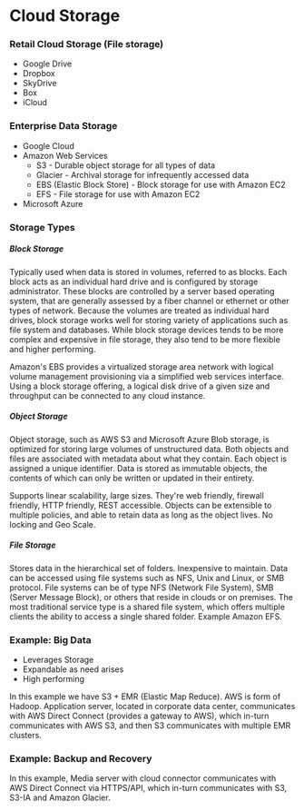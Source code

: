 # Cloud Storage

### Retail Cloud Storage \(File storage\)

* Google Drive
* Dropbox
* SkyDrive
* Box
* iCloud

### Enterprise Data Storage

* Google Cloud
* Amazon Web Services
  * S3 - Durable object storage for all types of data
  * Glacier - Archival storage for infrequently accessed data
  * EBS \(Elastic Block Store\) - Block storage for use with Amazon EC2
  * EFS - File storage for use with Amazon EC2
* Microsoft Azure

### Storage Types

##### Block Storage

Typically used when data is stored in volumes, referred to as blocks. Each block acts as an individual hard drive and is configured by storage administrator. These blocks are controlled by a server based operating system, that are generally assessed by a fiber channel or ethernet or other types of network. Because the volumes are treated as individual hard drives, block storage works well for storing variety of applications such as file system and databases. While block storage devices tends to be more complex and expensive in file storage, they also tend to be more flexible and higher performing.

Amazon's EBS provides a virtualized storage area network with logical volume management provisioning via a simplified web services interface. Using a block storage offering, a logical disk drive of a given size and throughput can be connected to any cloud instance.

##### Object Storage

Object storage, such as AWS S3 and Microsoft Azure Blob storage, is optimized for storing large volumes of unstructured data. Both objects and files are associated with metadata about what they contain. Each object is assigned a unique identifier. Data is stored as immutable objects, the contents of which can only be written or updated in their entirety.

Supports linear scalability, large sizes. They're web friendly, firewall friendly, HTTP friendly, REST accessible. Objects can be extensible to multiple policies, and able to retain data as long as the object lives. No locking and Geo Scale.

##### File Storage

Stores data in the hierarchical set of folders. Inexpensive to maintain. Data can be accessed using file systems such as NFS, Unix and Linux, or SMB protocol. File systems can be of type NFS \(Network File System\), SMB \(Server Message Block\), or others that reside in clouds or on premises. The most traditional service type is a shared file system, which offers multiple clients the ability to access a single shared folder. Example Amazon EFS.

### Example: Big Data

* Leverages Storage
* Expandable as need arises
* High performing

In this example we have S3 + EMR \(Elastic Map Reduce\). AWS is form of Hadoop. Application server, located in corporate data center, communicates with AWS Direct Connect \(provides a gateway to AWS\), which in-turn communicates with AWS S3, and then S3 communicates with multiple EMR clusters.

### Example: Backup and Recovery

In this example, Media server with cloud connector communicates with AWS Direct Connect via HTTPS/API, which in-turn communicates with S3, S3-IA and Amazon Glacier.



